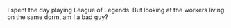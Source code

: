 I spent the day playing League of Legends. But looking at the workers living on the same dorm, am I a bad guy?